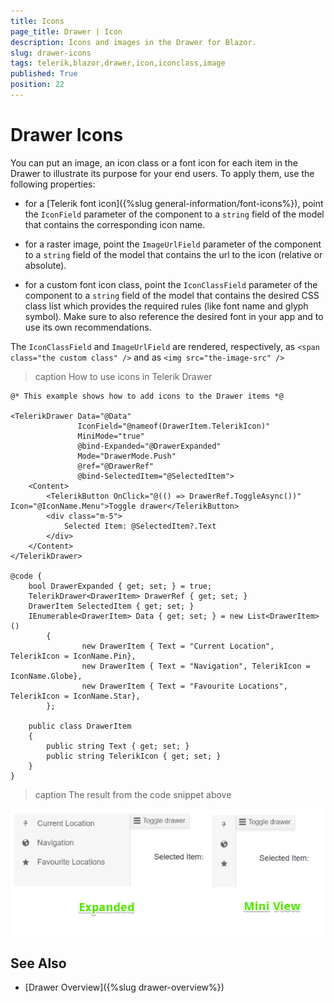 ```yaml
---
title: Icons
page_title: Drawer | Icon
description: Icons and images in the Drawer for Blazor.
slug: drawer-icons
tags: telerik,blazor,drawer,icon,iconclass,image
published: True
position: 22
---
```


# Drawer Icons

You can put an image, an icon class or a font icon for each item in the Drawer to illustrate its purpose for your end users. To apply them, use the following properties:

* for a [Telerik font icon]({%slug general-information/font-icons%}), point the `IconField` parameter of the component to a `string` field of the model that contains the corresponding icon name.

* for a raster image, point the `ImageUrlField` parameter of the component to a `string` field of the model that contains the url to the icon (relative or absolute).

* for a custom font icon class, point the `IconClassField` parameter of the component to a `string` field of the model that contains the desired CSS class list which provides the required rules (like font name and glyph symbol). Make sure to also reference the desired font in your app and to use its own recommendations.

The `IconClassField` and `ImageUrlField` are rendered, respectively, as `<span class="the custom class" />` and as `<img src="the-image-src" />`

>caption How to use icons in Telerik Drawer

````CSHTML
@* This example shows how to add icons to the Drawer items *@

<TelerikDrawer Data="@Data"
               IconField="@nameof(DrawerItem.TelerikIcon)"
               MiniMode="true"
               @bind-Expanded="@DrawerExpanded"
               Mode="DrawerMode.Push"
               @ref="@DrawerRef"
               @bind-SelectedItem="@SelectedItem">
    <Content>
        <TelerikButton OnClick="@(() => DrawerRef.ToggleAsync())" Icon="@IconName.Menu">Toggle drawer</TelerikButton>
        <div class="m-5">
            Selected Item: @SelectedItem?.Text
        </div>
    </Content>
</TelerikDrawer>

@code {
    bool DrawerExpanded { get; set; } = true;
    TelerikDrawer<DrawerItem> DrawerRef { get; set; }
    DrawerItem SelectedItem { get; set; }
    IEnumerable<DrawerItem> Data { get; set; } = new List<DrawerItem>()
        {
                new DrawerItem { Text = "Current Location", TelerikIcon = IconName.Pin},
                new DrawerItem { Text = "Navigation", TelerikIcon = IconName.Globe},
                new DrawerItem { Text = "Favourite Locations", TelerikIcon = IconName.Star},
        };

    public class DrawerItem
    {
        public string Text { get; set; }
        public string TelerikIcon { get; set; }
    }
}
````

>caption The result from the code snippet above

![icons](images/drawer-icons.png)



## See Also

  * [Drawer Overview]({%slug drawer-overview%})

